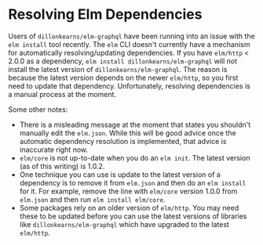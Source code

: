 # Resolving Elm Dependencies

Users of `dillonkearns/elm-graphql` have been running into an issue with the `elm install`
tool recently. The `elm` CLI doesn't currently have a mechanism for automatically
resolving/updating dependencies. If you have `elm/http` < 2.0.0 as a dependency,
`elm install dillonkearns/elm-graphql` will not install the latest version of
`dillonkearns/elm-graphql`. The reason is because the latest version depends on the
newer `elm/http`, so you first need to update that dependency. Unfortunately,
resolving dependencies is a manual process at the moment.

Some other notes:

- There is a misleading message at the moment that states you shouldn't manually edit the `elm.json`.
  While this will be good advice once the automatic dependency resolution is implemented, that advice is inaccurate right now.
- `elm/core` is not up-to-date when you do an `elm init`. The latest version (as of this writing) is 1.0.2.
- One technique you can use is update to the latest version of a dependency is to remove it from `elm.json` and then do an `elm install` for it. For example, remove the line with `elm/core` version 1.0.0 from `elm.json` and then run `elm install elm/core`.
- Some packages rely on an older version of `elm/http`. You may need these to be updated before you can use the latest versions of libraries like `dillonkearns/elm-graphql` which have upgraded to the latest `elm/http`.
